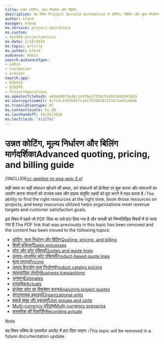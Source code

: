 ```yaml
---
title: उन्नत कोटिंग, मूल्य निर्धारण और बिलिंग
description: यह विषय Project Service Automation में कोटिंग, बिलिंग और मूल्य निर्धारण के बारे में जानकारी प्रदान करता है.
author: kfend
manager: kfend
ms.service: project-operations
ms.custom:
- dyn365-projectservice
ms.date: 2/14/2019
ms.topic: article
ms.author: kfend
audience: Admin
search.audienceType:
- admin
- customizer
- enduser
search.app:
- D365CE
- D365PS
- ProjectOperations
ms.openlocfilehash: a40eb80f2e46c1c976e27320cfa30116d19426b5
ms.sourcegitcommit: 4cf1dc1561b92fca4175f0b3813133c5e63ce8e6
ms.translationtype: HT
ms.contentlocale: hi-IN
ms.lasthandoff: 10/28/2020
ms.locfileid: "4132761"
---
```

# <a name="advanced-quoting-pricing-and-billing-guide"></a><span data-ttu-id="30f51-103">उन्नत कोटिंग, मूल्य निर्धारण और बिलिंग मार्गदर्शिका</span><span class="sxs-lookup"><span data-stu-id="30f51-103">Advanced quoting, pricing, and billing guide</span></span>

[!INCLUDE[cc-applies-to-psa-app-3.x](../../includes/cc-applies-to-psa-app-3x.md)]

<span data-ttu-id="30f51-104">सही समय पर सही संसाधन खोजने की क्षमता, उन संसाधनों को प्रोजेक्ट पर बुक करना और संसाधनों का उपयोग करना संगठनों को राजस्व लक्ष्य और ग्राहक संतुष्टि लक्ष्यों को पूरा करने में मदद करता है।</span><span class="sxs-lookup"><span data-stu-id="30f51-104">The ability to find the right resources at the right time, book those resources on projects, and keep resources utilized helps organizations meet revenue targets and customer satisfaction goals.</span></span> 

<span data-ttu-id="30f51-105">इस विषय में पहले जो PDF लिंक था उसे हटा दिया गया है और सामग्री को निम्नलिखित विषयों में ले जाया गया है:</span><span class="sxs-lookup"><span data-stu-id="30f51-105">The PDF link that was previously in this topic has been removed and the content has been moved to the following topics:</span></span>

- [<span data-ttu-id="30f51-106">कोटिंग, मूल्य निर्धारण और बिलिंग</span><span class="sxs-lookup"><span data-stu-id="30f51-106">Quoting, pricing, and billing</span></span>](../quote-bill-price.md)
- [<span data-ttu-id="30f51-107">बिक्री प्रक्रियाएँ</span><span class="sxs-lookup"><span data-stu-id="30f51-107">Sales processes</span></span>](../basic-sales-process.md)
- [<span data-ttu-id="30f51-108">कोट और कोट पंक्तियाँ</span><span class="sxs-lookup"><span data-stu-id="30f51-108">Quotes and quote lines</span></span>](../basic-quote-lines.md)
- [<span data-ttu-id="30f51-109">उत्पाद-आधारित कोट पंक्तियाँ</span><span class="sxs-lookup"><span data-stu-id="30f51-109">Product-based quote lines</span></span>](../product-based-quote-lines.md)
- [<span data-ttu-id="30f51-110">मूल्य लगाना</span><span class="sxs-lookup"><span data-stu-id="30f51-110">Pricing</span></span>](../basic-pricing.md)
- [<span data-ttu-id="30f51-111">उत्पाद कैटलॉग मूल्य निर्धारण</span><span class="sxs-lookup"><span data-stu-id="30f51-111">Product catalog pricing</span></span>](../product-catalog-pricing.md)
- [<span data-ttu-id="30f51-112">व्यावसायिक लेनदेन</span><span class="sxs-lookup"><span data-stu-id="30f51-112">Business transactions</span></span>](../basic-business-transactions.md)
- [<span data-ttu-id="30f51-113">अनुमान</span><span class="sxs-lookup"><span data-stu-id="30f51-113">Estimates</span></span>](../estimates.md)
- [<span data-ttu-id="30f51-114">वास्तविक</span><span class="sxs-lookup"><span data-stu-id="30f51-114">Actuals</span></span>](../actuals.md)
- [<span data-ttu-id="30f51-115">प्रोजेक्ट कोट का विश्लेषण करना</span><span class="sxs-lookup"><span data-stu-id="30f51-115">Analyzing project quotes</span></span>](../basic-analyzing-quotes.md)
- [<span data-ttu-id="30f51-116">संगठनात्मक इकाइयाँ</span><span class="sxs-lookup"><span data-stu-id="30f51-116">Organizational units</span></span>](../advanced-organizational.md)
- [<span data-ttu-id="30f51-117">इकाई समूह और इकाइयाँ</span><span class="sxs-lookup"><span data-stu-id="30f51-117">Unit groups and units</span></span>](../advanced-units.md)
- [<span data-ttu-id="30f51-118">Multi-currency परिदृश्य</span><span class="sxs-lookup"><span data-stu-id="30f51-118">Multi-currency scenarios</span></span>](../advanced-currency.md)
- [<span data-ttu-id="30f51-119">वास्तविक की रिकॉर्डिंग</span><span class="sxs-lookup"><span data-stu-id="30f51-119">Recording actuals</span></span>](../advanced-actuals.md)

> [!NOTE]
> <span data-ttu-id="30f51-120">यह विषय भविष्य के दस्तावेज़ अपडेट में हटा दिया जाएगा।</span><span class="sxs-lookup"><span data-stu-id="30f51-120">This topic will be removed in a future documentation update.</span></span> 
